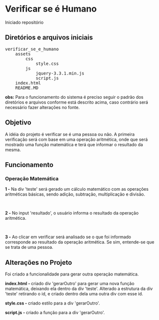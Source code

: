 <h1>Verificar se é Humano</h1>

Iniciado repositório

<h2>Diretórios e arquivos iniciais</h2>

<pre>
verificar_se_e_humano
	assets
		css
			style.css
		js
			jquery-3.3.1.min.js
			script.js
	index.html
	README.MD
</pre>

<p>
	<b>obs:</b> Para o funcionamento do sistema é preciso seguir o padrão dos diretórios e arquivos conforme está descrito acima, caso contrário será necessário fazer alterações no fonte.
</p>

<h2>Objetivo</h2> 
<p>
	A idéia do projeto é verificar se é uma pessoa ou não. A primeira verificação será com base em uma operação aritmética, onde que será mostrado uma função matemática e terá que informar o resultado da mesma.
</p>

<h2>Funcionamento</h2>

<h3>Operação Matemática</h3>

<b>1 -</b> Na div 'teste' será gerado um cálculo matemático com as operações aritméticas básicas, sendo adição, subtração, multiplicação e divisão.

<br>

<b>2 -</b> No input 'resultado', o usuário informa o resultado da operação aritmética.

<br>

<b>3 -</b> Ao clicar em verificar será analisado se o que foi informado corresponde ao resultado da operação aritmética. Se sim, entende-se que se trata de uma pessoa.

<h2>Alterações no Projeto</h2>

<p>
	Foi criado a funcionalidade para gerar outra operação matemática.
</p>

<b>index.html - </b>criado div 'gerarOutro' para gerar uma nova função matemática, deixando ela dentro da div 'teste'. Alterado a estrutura da div 'teste' retirando o id, e criado dentro dela uma outra div com esse id.
<br>

<b>style.css - </b>criado estilo para a div 'gerarOutro'.
<br>

<b>script.js - </b>criado a função para a div 'gerarOutro'. 
